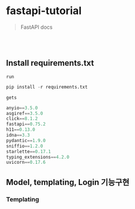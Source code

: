 # fastapi-tutorial
> FastAPI docs 

<br><br>

## Install requirements.txt

`run`

```python
pip install -r requirements.txt
```

`gets`
```python
anyio==3.5.0
asgiref==3.5.0
click==8.1.2
fastapi==0.75.2
h11==0.13.0
idna==3.3
pydantic==1.9.0
sniffio==1.2.0
starlette==0.17.1
typing_extensions==4.2.0
uvicorn==0.17.6 
```


## Model, templating, Login 기능구현

### Templating

